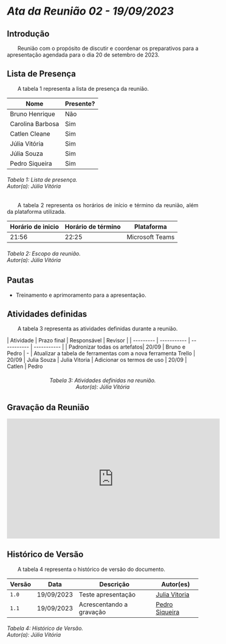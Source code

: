 # ***Ata da Reunião 02 - 19/09/2023***

## **Introdução**
<p align="justify">
&emsp;&emsp;Reunião com o propósito de discutir e coordenar os preparativos para a apresentação agendada para o dia 20 de setembro de 2023. 
</p>

## **Lista de Presença**
<p align="justify">
&emsp;&emsp;A tabela 1 representa a lista de presença da reunião.
</p>

| Nome | Presente? |
|---------------|----|
|Bruno Henrique| Não |
|Carolina Barbosa| Sim |
|Catlen Cleane| Sim | 
|Júlia Vitória| Sim |
|Júlia Souza| Sim |
|Pedro Siqueira| Sim |
<h6> Tabela 1: Lista de presença.
<br> Autor(a): Júlia Vitória</h6>

<p align="justify">
&emsp;&emsp;A tabela 2 representa os horários de início e término da reunião, além da plataforma utilizada.
</p>

| Horário de inicio | Horário de término | Plataforma |
|--------------|-----------|---------|
|21:56|22:25|Microsoft Teams|
<h6> Tabela 2: Escopo da reunião.
<br> Autor(a): Júlia Vitória</h6>

## **Pautas**
<ul>
<li> Treinamento e aprimoramento para a apresentação.</li>
</ul>

## **Atividades definidas**
<p align="justify">
&emsp;&emsp;A tabela 3 representa as atividades definidas durante a reunião.
</p>
| Atividade | Prazo final | Responsável | Revisor |
| --------- | ----------- | ----------- | ----------- |
| Padronizar todas os artefatos| 20/09 | Bruno e Pedro | -
| Atualizar a tabela de ferramentas com a nova ferramenta Trello | 20/09 | Julia Souza | Julia Vitoria
| Adicionar os termos de uso | 20/09 | Catlen | Pedro
<h6 align = "center"> Tabela 3: Atividades definidas na reunião.
<br> Autor(a): Júlia Vitória</h6>

## **Gravação da Reunião**

<p align="justify">
<iframe width="560" height="315" src="https://www.youtube.com/embed/_GozTSS6zxM?si=SvPaBFp3MC7pYe3g" title="YouTube video player" frameborder="0" allow="accelerometer; autoplay; clipboard-write; encrypted-media; gyroscope; picture-in-picture; web-share" allowfullscreen></iframe>
</p>

## **Histórico de Versão**
<p align="justify">
&emsp;&emsp;A tabela 4 representa o histórico de versão do documento.
</p>

| Versão | Data | Descrição | Autor(es) | 
| ------ | ---- | --------- | --------- |
| `1.0`  | 19/09/2023 | Teste apresentação | [Julia Vitoria](https://github.com/Juhvitoria4) |  
| `1.1`  | 19/09/2023 | Acrescentando a gravação | [Pedro Siqueira](https://github.com/PedroSiq) |
<h6> Tabela 4: Histórico de Versão.
<br> Autor(a): Júlia Vitória</h6>